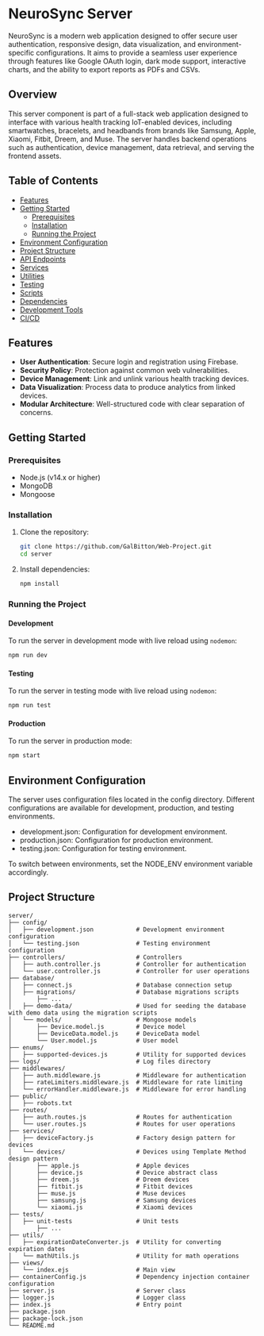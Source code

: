 # NeuroSync Server

NeuroSync is a modern web application designed to offer secure user authentication, responsive design, data visualization, and environment-specific configurations. It aims to provide a seamless user experience through features like Google OAuth login, dark mode support, interactive charts, and the ability to export reports as PDFs and CSVs.

## Overview

This server component is part of a full-stack web application designed to interface with various health tracking IoT-enabled devices, including smartwatches, bracelets, and headbands from brands like Samsung, Apple, Xiaomi, Fitbit, Dreem, and Muse. The server handles backend operations such as authentication, device management, data retrieval, and serving the frontend assets.


## Table of Contents
- [Features](#features)
- [Getting Started](#getting-started)
    - [Prerequisites](#prerequisites)
    - [Installation](#installation)
    - [Running the Project](#running-the-project)
- [Environment Configuration](#environment-configuration)
- [Project Structure](#project-structure)
- [API Endpoints](#api-endpoints)
- [Services](#services)
- [Utilities](#utilities)
- [Testing](#testing)
- [Scripts](#scripts)
- [Dependencies](#dependencies)
- [Development Tools](#development-tools)
- [CI/CD](#cicd)

## Features

- **User Authentication**: Secure login and registration using Firebase.
- **Security Policy**: Protection against common web vulnerabilities.
- **Device Management**: Link and unlink various health tracking devices.
- **Data Visualization**: Process data to produce analytics from linked devices.
- **Modular Architecture**: Well-structured code with clear separation of concerns.

## Getting Started

### Prerequisites

- Node.js (v14.x or higher)
- MongoDB
- Mongoose
### Installation

1. Clone the repository:
    ```sh
    git clone https://github.com/GalBitton/Web-Project.git
    cd server
    ```

2. Install dependencies:
    ```sh
    npm install
    ```

### Running the Project

#### Development

To run the server in development mode with live reload using `nodemon`:
```sh
npm run dev
```

#### Testing

To run the server in testing mode with live reload using `nodemon`:
```sh
npm run test
```

#### Production

To run the server in production mode:
```sh
npm start
```

## Environment Configuration

The server uses configuration files located in the config directory. Different configurations are available for development, production, and testing environments.
* development.json: Configuration for development environment.
* production.json: Configuration for production environment.
* testing.json: Configuration for testing environment.

To switch between environments, set the NODE_ENV environment variable accordingly.

## Project Structure
```
server/
├── config/
│   ├── development.json            # Development environment configuration
│   └── testing.json                # Testing environment configuration
├── controllers/                    # Controllers
│   ├── auth.controller.js          # Controller for authentication
│   └── user.controller.js          # Controller for user operations
├── database/
│   ├── connect.js                  # Database connection setup
│   ├── migrations/                 # Database migrations scripts
│       ├── ...
│   ├── demo-data/                  # Used for seeding the database with demo data using the migration scripts
│   └── models/                     # Mongoose models
│       ├── Device.model.js         # Device model
│       ├── DeviceData.model.js     # DeviceData model
│       └── User.model.js           # User model
├── enums/
│   ├── supported-devices.js        # Utility for supported devices
├── logs/                           # Log files directory
├── middlewares/
│   ├── auth.middleware.js          # Middleware for authentication
│   ├── rateLimiters.middleware.js  # Middleware for rate limiting
│   └── errorHandler.middleware.js  # Middleware for error handling
├── public/
│   ├── robots.txt
├── routes/
│   ├── auth.routes.js              # Routes for authentication
│   └── user.routes.js              # Routes for user operations
├── services/
│   ├── deviceFactory.js            # Factory design pattern for devices
│   └── devices/                    # Devices using Template Method design pattern
│       ├── apple.js                # Apple devices
│       ├── device.js               # Device abstract class
│       ├── dreem.js                # Dreem devices
│       ├── fitbit.js               # Fitbit devices
│       ├── muse.js                 # Muse devices
│       ├── samsung.js              # Samsung devices
│       └── xiaomi.js               # Xiaomi devices
├── tests/
│   ├── unit-tests                  # Unit tests
│       ├── ...
├── utils/
│   ├── expirationDateConverter.js  # Utility for converting expiration dates  
│   └── mathUtils.js                # Utility for math operations
├── views/
│   └── index.ejs                   # Main view
├── containerConfig.js              # Dependency injection container configuration
├── server.js                       # Server class
├── logger.js                       # Logger class
├── index.js                        # Entry point
├── package.json
├── package-lock.json
└── README.md
```
